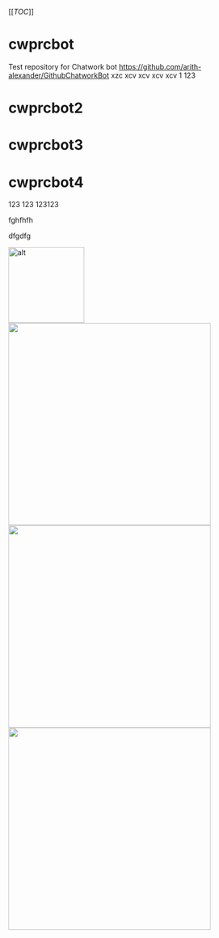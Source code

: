 [[_TOC_]]

# cwprcbot
Test repository for Chatwork bot https://github.com/arith-alexander/GithubChatworkBot
xzc
xcv
xcv
xcv
xcv
1
123
# cwprcbot2
# cwprcbot3
# cwprcbot4
123
123
123123


fghfhfh

dfgdfg




<img src='https://arismile-documents.s3.amazonaws.com/1444970125869.jpg' width='150' title="alt">



<img src='https://arismile-documents.s3.amazonaws.com/1444970125869.jpg' width='400'>

<img src='https://arismile-documents.s3.amazonaws.com/1444970125869.jpg' width='400'>
<img src='https://arismile-documents.s3.amazonaws.com/P_20151015_020852_NT.jpg' width='400'>
